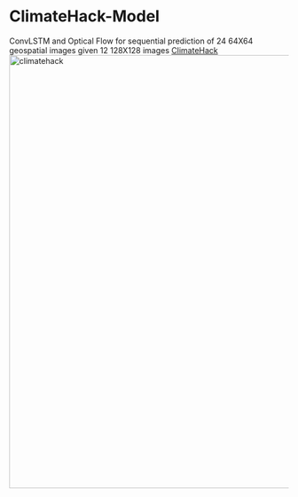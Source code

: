 # ClimateHack-Model
ConvLSTM and Optical Flow for sequential prediction of 24 64X64 geospatial images given 12 128X128 images
[ClimateHack](https://climatehack.ai/)
<img width="781" alt="climatehack" src="https://user-images.githubusercontent.com/44733004/167273058-692aa3c2-5139-411d-8476-39a58f8186c5.png">

